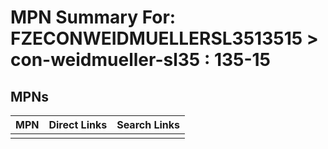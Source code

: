 



# MPN Summary For: FZECONWEIDMUELLERSL3513515 > con-weidmueller-sl35 : 135-15

## MPNs
  

|MPN|Direct Links|Search Links|
| :--- | :--- | :--- |
||||
